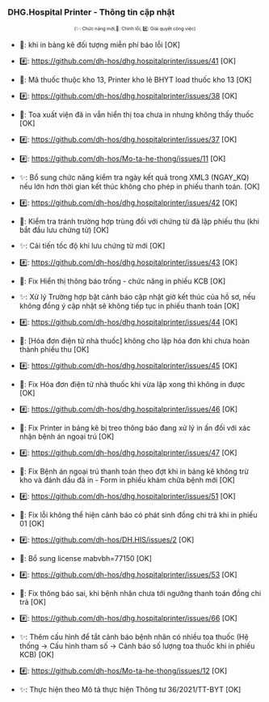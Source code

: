 ﻿### DHG.Hospital Printer - Thông tin cập nhật

<div align="center" style="font-size:xx-small">(✨: Chức năng mới,🐛: Chỉnh lỗi, #️⃣: Giải quyết công việc) </div>

-  🐛: khi in bảng kê đối tượng miễn phí báo lỗi [OK]
-  #️⃣: https://github.com/dh-hos/dhg.hospitalprinter/issues/41 [OK]

-  🐛: Mã thuốc thuộc kho 13, Printer kho lẻ BHYT load thuốc kho 13 [OK]
-  #️⃣: https://github.com/dh-hos/dhg.hospitalprinter/issues/38 [OK]

-  🐛: Toa xuất viện đã in vẫn hiển thị toa chưa in nhưng không thấy thuốc [OK]
-  #️⃣: https://github.com/dh-hos/dhg.hospitalprinter/issues/37 [OK]

-  #️⃣: https://github.com/dh-hos/Mo-ta-he-thong/issues/11 [OK]
-  ✨: Bổ sung chức năng kiểm tra ngày kết quả trong XML3 (NGAY_KQ) nếu lớn hơn thời gian kết thúc không cho phép in phiếu thanh toán. [OK]

-  #️⃣: https://github.com/dh-hos/dhg.hospitalprinter/issues/42 [OK]
-  🐛: Kiểm tra tránh trường hợp trùng đối với chứng từ đã lập phiếu thu (khi bắt đầu lưu chứng từ) [OK]
-  ✨: Cải tiến tốc độ khi lưu chứng từ mới [OK]

-  #️⃣: https://github.com/dh-hos/dhg.hospitalprinter/issues/43 [OK]
-  🐛: Fix Hiển thị thông báo trống - chức năng in phiếu KCB [OK]

-  ✨: Xử lý Trường hợp bật cảnh báo cập nhật giờ kết thúc của hồ sơ, nếu không đồng ý cập nhật sẽ không tiếp tục in phiếu thanh toán [OK]
-  #️⃣: https://github.com/dh-hos/dhg.hospitalprinter/issues/44 [OK]
-  🐛: [Hóa đơn điện tử nhà thuốc] không cho lập hóa đơn khi chưa hoàn thành phiếu thu [OK]

-  #️⃣: https://github.com/dh-hos/dhg.hospitalprinter/issues/45 [OK]
-  🐛: Fix Hóa đơn điện tử nhà thuốc khi vừa lập xong thì không in được [OK]

-  #️⃣: https://github.com/dh-hos/dhg.hospitalprinter/issues/46 [OK]
-  🐛: Fix Printer in bảng kê bị treo thông báo đang xử lý in ấn đối với xác nhận bệnh án ngoại trú [OK]

-  #️⃣: https://github.com/dh-hos/dhg.hospitalprinter/issues/47 [OK]
-  🐛: Fix Bệnh án ngoại trú thanh toán theo đợt khi in bảng kê không trừ kho và đánh dấu đã in - Form in phiếu khám chữa bệnh mới [OK]

-  #️⃣: https://github.com/dh-hos/dhg.hospitalprinter/issues/51 [OK]
-  🐛: Fix lỗi không thể hiện cảnh báo có phát sinh đồng chi trả khi in phiếu 01 [OK]

-  #️⃣: https://github.com/dh-hos/DH.HIS/issues/2 [OK]
-  🐛: Bổ sung license mabvbh=77150 [OK]

-  #️⃣: https://github.com/dh-hos/dhg.hospitalprinter/issues/53 [OK]
-  🐛: Fix thông báo sai, khi bệnh nhân chưa tới ngưỡng thanh toán đồng chi trả [OK]

-  #️⃣: https://github.com/dh-hos/dhg.hospitalprinter/issues/66 [OK]
-  ✨: Thêm cấu hình để tắt cảnh báo bệnh nhân có nhiều toa thuốc (Hệ thống -> Cấu hình tham số -> Cảnh báo số lượng toa thuốc khi in phiếu KCB) [OK]

-  #️⃣: https://github.com/dh-hos/Mo-ta-he-thong/issues/12 [OK]
-  ✨: Thực hiện theo Mô tả thực hiện Thông tư 36/2021/TT-BYT [OK]
